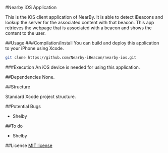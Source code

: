 #Nearby iOS Application

This is the iOS client application of NearBy. It is able to detect iBeacons and lookup the server for the associated content with that beacon. This app retrieves the webpage that is associated with a beacon and shows the content to the user.

##Usage
###Compilation/Install
You can build and deploy this application to your iPhone using Xcode.

```bash
git clone https://github.com/Nearby-iBeacon/nearby-ios.git
```

###Execution
An iOS device is needed for using this application.


##Dependencies
None.

##Structure

Standard Xcode project structure.

##Potential Bugs

* Shelby

##To do

* Shelby

##License
[MIT license](http://opensource.org/licenses/MIT) 
